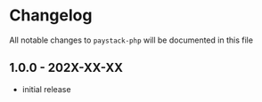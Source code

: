 # Changelog

All notable changes to `paystack-php` will be documented in this file

## 1.0.0 - 202X-XX-XX

- initial release
